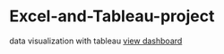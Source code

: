 # Excel-and-Tableau-project
data visualization with tableau
[view dashboard](https://public.tableau.com/views/assignmentdatavisualization/Dashboard1?:language=en-US&:display_count=n&:origin=viz_share_link)
